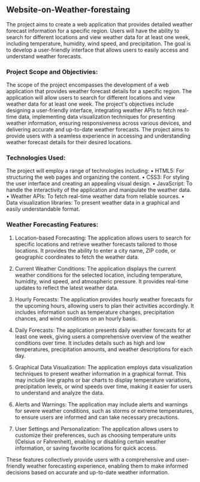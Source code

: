 ## Website-on-Weather-forestaing
The project aims to create a web application that provides detailed weather forecast information for a specific region. Users will have the ability to search for different locations and view weather data for at least one week, including temperature, humidity, wind speed, and precipitation. The goal is to develop a user-friendly interface that allows users to easily access and understand weather forecasts.

### Project Scope and Objectivies:
The scope of the project encompasses the development of a web application that provides weather forecast details for a specific region. The application will allow users to search for different locations and view weather data for at least one week. The project's objectives include designing a user-friendly interface, integrating weather APIs to fetch real-time data, implementing data visualization techniques for presenting weather information, ensuring responsiveness across various devices, and delivering accurate and up-to-date weather forecasts. The project aims to provide users with a seamless experience in accessing and understanding weather forecast details for their desired locations.

### Technologies Used:
The project will employ a range of technologies including:
•	HTML5: For structuring the web pages and organizing the content.
•	CSS3: For styling the user interface and creating an appealing visual design.
•	JavaScript: To handle the interactivity of the application and manipulate the weather data.
•	Weather APIs: To fetch real-time weather data from reliable sources.
•	Data visualization libraries: To present weather data in a graphical and easily understandable format.

### Weather Forecasting Features:
1.	Location-based Forecasting: The application allows users to search for specific locations and retrieve weather forecasts tailored to those locations. It provides the ability to enter a city name, ZIP code, or geographic coordinates to fetch the weather data.

2.	Current Weather Conditions: The application displays the current weather conditions for the selected location, including temperature, humidity, wind speed, and atmospheric pressure. It provides real-time updates to reflect the latest weather data.

3.	Hourly Forecasts: The application provides hourly weather forecasts for the upcoming hours, allowing users to plan their activities accordingly. It includes information such as temperature changes, precipitation chances, and wind conditions on an hourly basis.

4.	Daily Forecasts: The application presents daily weather forecasts for at least one week, giving users a comprehensive overview of the weather conditions over time. It includes details such as high and low temperatures, precipitation amounts, and weather descriptions for each day.

5.	Graphical Data Visualization: The application employs data visualization techniques to present weather information in a graphical format. This may include line graphs or bar charts to display temperature variations, precipitation levels, or wind speeds over time, making it easier for users to understand and analyze the data.

6.	Alerts and Warnings: The application may include alerts and warnings for severe weather conditions, such as storms or extreme temperatures, to ensure users are informed and can take necessary precautions.

7.	User Settings and Personalization: The application allows users to customize their preferences, such as choosing temperature units (Celsius or Fahrenheit), enabling or disabling certain weather information, or saving favorite locations for quick access.

These features collectively provide users with a comprehensive and user-friendly weather forecasting experience, enabling them to make informed decisions based on accurate and up-to-date weather information.

